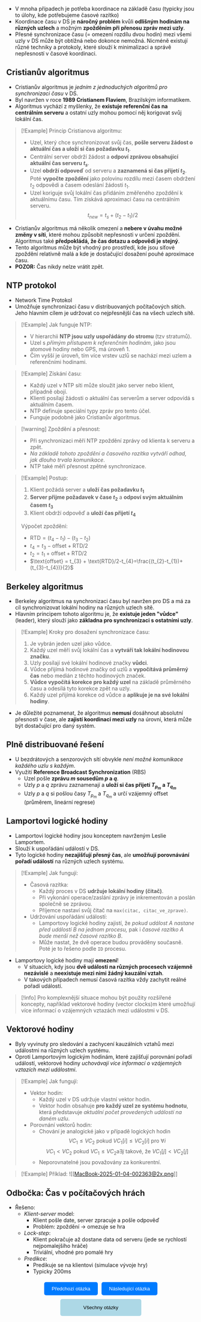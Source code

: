 - V mnoha případech je potřeba koordinace na základě času (typicky jsou to úlohy, kde potřebujeme časové razítko)
- Koordinace času v DS je **náročný problém** kvůli **odlišným hodinám na různých uzlech** a možným **zpožděním při přenosu zpráv mezi uzly**.
- Přesné synchronizace času (= omezení rozdílu dvou hodin) mezi všemi uzly v DS může být obtížná nebo dokonce nemožná. Nicméně existují různé techniky a protokoly, které slouží k minimalizaci a správě nepřesností v časové koordinaci.

## Cristianův algoritmus
- Cristianův algoritmus je *jedním z jednoduchých algoritmů pro synchronizaci času* v DS.
- Byl navržen v roce **1989 Cristianem Flaviem**, Brazilským informatikem.
- Algoritmus vychází z myšlenky, že **existuje referenční čas na centrálním serveru** a ostatní uzly mohou pomocí něj korigovat svůj lokální čas.

>[!Example] Princip Cristianova algoritmu:
>- Uzel, který chce synchronizovat svůj čas, **pošle serveru žádost o aktuální čas a uloží si čas požadavku $t_{1}$**.
>- Centrální server obdrží žádost a **odpoví zprávou obsahující aktuální čas serveru $t_{s}$**.
>- Uzel **obdrží odpoveď** od serveru a **zaznamená si čas přijetí $t_{2}$**. Poté **vypočte zpoždění** jako polovinu rozdílu mezi časem obdržení $t_{2}$ odpovědi a časem odeslání žádosti $t_{1}$.
>- Uzel koriguje svůj lokální čas přidáním změřeného zpoždění k aktuálnímu času. Tím získává aproximaci času na centrálním serveru.$$t_{new}=t_{s}+(t_{2}-t_{1})/2$$

- Cristianův algoritmus má několik omezení a **nebere v úvahu možné změny v síti**, které mohou způsobit nepřesnosti v určení zpoždění. Algoritmus také **předpokládá, že čas dotazu a odpovědi je stejný**.
- Tento algoritmus může být vhodný pro prostředí, kde jsou síťové zpoždění relativně malá a kde je dostačující dosažení pouhé aproximace času.
- **POZOR:** Čas nikdy nelze vrátit zpět.

## NTP protokol
- Network Time Protokol
- Umožňuje synchronizaci času v distribuovaných počítačových sítích. Jeho hlavním cílem je udržovat co nejpřesnější čas na všech uzlech sítě.

>[!Example] Jak funguje NTP:
>- V hierarchii **NTP jsou uzly uspořádány do stromu** (tzv stratumů).
>- Uzel s *přímým přístupem k referenčním hodinám*, jako jsou atomové hodiny nebo GPS, má úroveň $1$.
>- Čím vyšší je úroveň, tím více vrstev uzlů se nachází mezi uzlem a referenčními hodinami.

>[!Example] Získání času:
>- Každý uzel v NTP síti může sloužit jako server nebo klient, případně obojí.
>- Klienti posílají žádosti o aktuální čas serverům a server odpovídá s aktuálním časem.
>- NTP definuje speciální typy zpráv pro tento účel.
>- Funguje podobně jako Cristianův algoritmus.

>[!warning] Zpoždění a přesnost:
>- Při synchronizaci měří NTP zpoždění zprávy od klienta k serveru a zpět.
>- *Na základě tohoto zpoždění a časového razítka vytváří odhad, jak dlouho trvala komunikace*.
>- NTP také měří přesnost zpětné synchronizace.

>[!Example] Postup:
>1. Klient požádá server a **uloží čas požadavku $t_{1}$**
>2. **Server přijme požadavek v čase $t_{2}$** a **odpoví svým aktuálním časem $t_{3}$**
>3. Klient obdrží odpověď a **uloží čas přijetí $t_{4}$**
>
>Výpočet zpoždění:
>- $\text{RTD} = (t_{4}-t_{1})-(t_{3}-t_{2})$
>- $t_{4} = t_{3} - \text{offset} + \text{RTD}/2$
>- $t_{2} = t_{1} + \text{offset} + \text{RTD}/2$
>- $\text{offset} = t_{3} + \text{RTD}/2-t_{4}=\frac{(t_{2}-t_{1})+(t_{3}-t_{4})}{2}$

## Berkeley algoritmus
- Berkeley algoritmus na synchronizaci času byl navržen pro DS a má za cíl synchronizovat lokální hodiny na různých uzlech sítě.
- Hlavním principem tohoto algoritmu je, že **existuje jeden "vůdce"** (leader), který slouží jako **základna pro synchronizaci s ostatními uzly**.

>[!Example] Kroky pro dosažení synchronizace času:
>1. Je vybrán jeden uzel jako vůdce.
>2. Každý uzel měří svůj lokální čas a **vytváří tak lokální hodinovou značku**.
>3. Uzly posílají své lokální hodinové značky **vůdci**.
>4. Vůdce přijímá hodinové značky od uzlů a **vypočítává průměrný čas** nebo medián z těchto hodinových značek.
>5. **Vůdce vypočítá korekce pro každý uzel** na základě průměrného času a odesílá tyto korekce zpět na uzly.
>6. Každý uzel přijímá korekce od vůdce a **aplikuje je na své lokální hodiny**.

- Je důležité poznamenat, že algoritmus **nemusí** dosáhnout absolutní přesnosti v čase, ale **zajistí koordinaci mezi uzly** na úrovni, která může být dostačující pro daný systém.

## Plně distribuované řešení
- U bezdrátových a senzorových sítí obvykle *není možné komunikace každého uzlu s každým*.
- Využití **Reference Broadcast Synchronization** (RBS)
	- Uzel pošle **zprávu $m$ sousedům $p$ a $q$**.
	- Uzly $p$ a $q$ zprávu zaznamenají a **uloží si čas přijetí $T_{p_{m}}$ a $T_{q_{m}}$**
	- Uzly $p$ a $q$ si pošlou časy $T_{p_{m}}$ a $T_{q_{m}}$ a určí vzájemný offset (průměrem, lineární regrese)

## Lamportovi logické hodiny
- Lamportovi logické hodiny jsou konceptem navrženým Leslie Lamportem.
- Slouží k uspořádání událostí v DS.
- Tyto logické hodiny **nezajišťují přesný čas**, ale **umožňují porovnávání pořadí událostí** na různých uzlech systému.

>[!Example] Jak fungují:
>- Časová razítka:
>	- Každý proces v DS **udržuje lokální hodiny (čitač)**.
>	- Při vykonání operace/zaslání zprávy je inkrementován a poslán společně se zprávou. 
>	- Příjemce nastaví svůj čitač na `max(citac, citac_ve_zprave)`.
>- Udržování uspořádání událostí:
>	- Lamportovy logické hodiny zajistí, že *pokud událost $A$ nastane před událostí $B$ na jednom procesu,* pak i *časové razítko $A$ bude menší než časové razítko $B$*.
>	- Může nastat, že dvě operace budou prováděny současně. Poté je to řešeno podle `ID` procesu.

- Lamportovy logické hodiny mají **omezení**!
	- V situacích, kdy jsou **dvě události na různých procesech vzájemně nezávislé** a **neexistuje mezi nimi žádný kauzální vztah**.
	- V takových případech nemusí časová razítka vždy zachytit reálné pořadí událostí.

>[!info]
>Pro komplexnější situace mohou být použity rozšířené koncepty, například vektorové hodiny (vector clocks)m které umožňují více informací o vzájemných vztazách mezi událostmi v DS.

## Vektorové hodiny
- Byly vyvinuty pro sledování a zachycení kauzálních vztahů mezi událostmi na různých uzlech systému.
- Oproti Lamportovým logickým hodinám, které zajišťují porovnání pořadí událostí, vektorové hodiny *uchovávají více informací o vzájemných vztazích mezi událostmi*.

>[!Example] Jak fungují:
>- Vektor hodin:
>	- Každý uzel v DS udržuje vlastní vektor hodin.
>	- Vektor hodin obsahuje **pro každý uzel ze systému hodnotu**, která představuje *aktuální počet provedených událostí na daném uzlu*.
>- Porovnání vektorů hodin:
>	- Chování je analogické jako v případě logických hodin $$VC_{1} \leq VC_{2} \text{ pokud } VC_{1}[i]\leq VC_{2}[i] \text{ pro } \forall i$$ $$VC_{1} < VC_{2} \text{ pokud } VC_{1} \leq VC_{2} \text{a} \exists j \text{ takové, že } VC_{1}[j] < VC_{2}[j]$$
>	- Neporovnatelné jsou považovány za konkurentní.

>[!Example] Příklad:
>![[MacBook-2025-01-04-002363@2x.png]]

## Odbočka: Čas v počítačových hrách
- Řešeno:
	- *Klient-server* model:
		- Klient pošle date, server zpracuje a pošle odpověď
		- Problém: zpoždění $\rightarrow$ omezuje se hra
	- *Lock-step*:
		- Klient pokračuje až dostane data od serveru (jede se rychlostí nejpomalejšího hráče)
		- Triviální, vhodné pro pomalé hry
	- *Predikce*:
		- Predikuje se na klientovi (simulace vývoje hry)
		- Typicky $200$ms

<div style="text-align: center; margin-top: 20px;">
    <!-- Horní tlačítka -->
    <div style="display: flex; justify-content: center; gap: 10px; margin-bottom: 10px;">
        <a href="obsidian://open?vault=SZZ-Otazky2024&file=Obor%20AINF-VS%2FPovinn%C4%9B%20voliteln%C3%A9%20p%C5%99edm%C4%9Bty%2FProst%C5%99edky%20pro%20synchronizaci%20proces%C5%AF" style="text-decoration: none;">
            <button style="padding: 10px 20px; background-color: #007BFF; color: white; border: none; border-radius: 5px; cursor: pointer;">
                Předchozí otázka
            </button>
        </a>
        <a href="obsidian://open?vault=SZZ-Otazky2024&file=Obor%20AINF-VS%2FPovinn%C4%9B%20voliteln%C3%A9%20p%C5%99edm%C4%9Bty%2FVz%C3%A1jemn%C3%A9%20vylou%C4%8Den%C3%AD%20v%20DS" style="text-decoration: none;">
            <button style="padding: 10px 20px; background-color: #007BFF; color: white; border: none; border-radius: 5px; cursor: pointer;">
                Následující otázka
            </button>
        </a>
    </div>
    <!-- Spodní tlačítko -->
    <a href="obsidian://open?vault=SZZ-Otazky2024&file=Obor%20AINF-VS%2F2.%20Povinn%C4%9B%20voliteln%C3%A9%20p%C5%99edm%C4%9Bty" style="text-decoration: none;">
        <button style="padding: 15px 30px; background-color: #ADD8E6; color: black; border: none; border-radius: 5px; cursor: pointer; width: 43%;">
            Všechny otázky
        </button>
    </a>
</div>